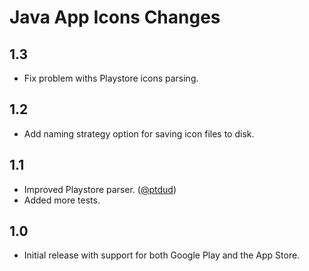 Java App Icons Changes
======================

## 1.3

   * Fix problem withs Playstore icons parsing.  

## 1.2

  * Add naming strategy option for saving icon files to disk.

## 1.1

  * Improved Playstore parser. ([@ptdud](https://github.com/ptdud))
  * Added more tests.

## 1.0

  * Initial release with support for both Google Play and the App Store.

